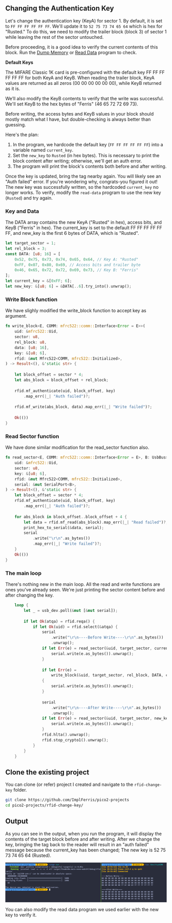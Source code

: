 ## Changing the Authentication Key

Let's change the authentication key (KeyA) for sector 1. By default, it is set to `FF FF FF FF FF FF`. We'll update it to `52 75 73 74 65 64` which is hex for "Rusted." To do this, we need to modify the trailer block (block 3) of sector 1 while leaving the rest of the sector untouched.

Before proceeding, it is a good idea to verify the current contents of this block. Run the [Dump Memory](./dump-memory.md) or [Read Data](./read-data.md) program to check.

<div class="alert-box alert-box-info">
    <span class="icon"><i class="fa fa-info"></i></span>
    <div class="alert-content">
        <b class="alert-title">Default Keys</b>
        <p>The MIFARE Classic 1K card is pre-configured with the default key FF FF FF FF FF FF for both KeyA and KeyB.  When reading the trailer block, KeyA values are returned as all zeros (00 00 00 00 00 00), while KeyB returned as it is.</p>
    </div>
</div>

We’ll also modify the KeyB contents to verify that the write was successful. We'll set KeyB to the hex bytes of "Ferris" (46 65 72 72 69 73).

Before writing, the access bytes and KeyB values in your block should mostly match what I have, but double-checking is always better than guessing.

Here's the plan:  
1. In the program, we hardcode the default key (`FF FF FF FF FF FF`) into a variable named `current_key`.  
2. Set the `new_key` to `Rusted` (in hex bytes). This is necessary to print the block content after writing; otherwise, we'll get an auth error.
3. The program will print the block's contents both before and after writing.

Once the key is updated, bring the tag nearby again. You will likely see an "Auth failed" error. If you're wondering why, congrats-you figured it out! The new key was successfully written, so the hardcoded `current_key` no longer works. To verify, modify the `read-data` program to use the new key (`Rusted`) and try again.

### Key and Data
The DATA array contains the new KeyA ("Rusted" in hex), access bits, and KeyB ("Ferris" in hex). The current_key is set to the default FF FF FF FF FF FF, and new_key is the first 6 bytes of DATA, which is "Rusted".
 
```rust
let target_sector = 1;
let rel_block = 3;
const DATA: [u8; 16] = [
    0x52, 0x75, 0x73, 0x74, 0x65, 0x64, // Key A: "Rusted"
    0xFF, 0x07, 0x80, 0x69, // Access bits and trailer byte
    0x46, 0x65, 0x72, 0x72, 0x69, 0x73, // Key B: "Ferris"
];
let current_key = &[0xFF; 6];
let new_key: &[u8; 6] = &DATA[..6].try_into().unwrap();
```

### Write Block function
We have slighly modified the write_block function to accept key as argument. 

```rust
fn write_block<E, COMM: mfrc522::comm::Interface<Error = E>>(
    uid: &mfrc522::Uid,
    sector: u8,
    rel_block: u8,
    data: [u8; 16],
    key: &[u8; 6],
    rfid: &mut Mfrc522<COMM, mfrc522::Initialized>,
) -> Result<(), &'static str> {

    let block_offset = sector * 4;
    let abs_block = block_offset + rel_block;

    rfid.mf_authenticate(uid, block_offset, key)
        .map_err(|_| "Auth failed")?;

    rfid.mf_write(abs_block, data).map_err(|_| "Write failed")?;

    Ok(())
}
```

### Read Sector function
We have done similar modification for the read_sector function also.

```rust
fn read_sector<E, COMM: mfrc522::comm::Interface<Error = E>, B: UsbBus>(
    uid: &mfrc522::Uid,
    sector: u8,
    key: &[u8; 6],
    rfid: &mut Mfrc522<COMM, mfrc522::Initialized>,
    serial: &mut SerialPort<B>,
) -> Result<(), &'static str> {
    let block_offset = sector * 4;
    rfid.mf_authenticate(uid, block_offset, key)
        .map_err(|_| "Auth failed")?;

    for abs_block in block_offset..block_offset + 4 {
        let data = rfid.mf_read(abs_block).map_err(|_| "Read failed")?;
        print_hex_to_serial(&data, serial);
        serial
            .write("\r\n".as_bytes())
            .map_err(|_| "Write failed")?;
    }
    Ok(())
}
```

### The main loop
There's nothing new in the main loop. All the read and write functions are ones you've already seen. We're just printing the sector content before and after changing the key.
 
```rust
    loop {
        let _ = usb_dev.poll(&mut [&mut serial]);

        if let Ok(atqa) = rfid.reqa() {
            if let Ok(uid) = rfid.select(&atqa) {
                serial
                    .write("\r\n----Before Write----\r\n".as_bytes())
                    .unwrap();
                if let Err(e) = read_sector(&uid, target_sector, current_key, &mut rfid, &mut serial) {
                    serial.write(e.as_bytes()).unwrap();
                }

                if let Err(e) =
                    write_block(&uid, target_sector, rel_block, DATA, current_key, &mut rfid)
                {
                    serial.write(e.as_bytes()).unwrap();
                }

                serial
                    .write("\r\n----After Write----\r\n".as_bytes())
                    .unwrap();
                if let Err(e) = read_sector(&uid, target_sector, new_key, &mut rfid, &mut serial) {
                    serial.write(e.as_bytes()).unwrap();
                }
                rfid.hlta().unwrap();
                rfid.stop_crypto1().unwrap();
            }
        }
    }
```


## Clone the existing project
You can clone (or refer) project I created and navigate to the `rfid-change-key` folder.

```sh
git clone https://github.com/ImplFerris/pico2-projects
cd pico2-projects/rfid-change-key/
```

## Output
As you can see in the output, when you run the program, it will display the contents of the target block before and after writing. After we change the key, bringing the tag back to the reader will result in an "auth failed" message because the current_key has been changed; The new key is 52 75 73 74 65 64 (Rusted).
 
<img style="display: block; margin: auto;" src="./images/change-auth-key.png"/>

You can also modify the read data program we used earlier with the new key to verify it.
